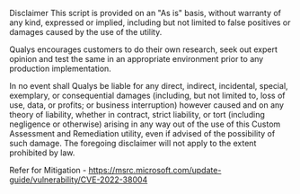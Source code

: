 Disclaimer
This script is provided on an "As is" basis, without warranty of any kind, expressed or implied, including but not limited to false positives or damages caused by the use of the utility.

Qualys encourages customers to do their own research, seek out expert opinion and test the same in an appropriate environment prior to any production implementation.

In no event shall Qualys be liable for any direct, indirect, incidental, special, exemplary, or consequential damages (including, but not limited to, loss of use, data, or profits; or business interruption) however caused and on any theory of liability, whether in contract, strict liability, or tort (including negligence or otherwise) arising in any way out of the use of this Custom Assessment and Remediation utility, even if advised of the possibility of such damage. The foregoing disclaimer will not apply to the extent prohibited by law.

Refer for Mitigation - https://msrc.microsoft.com/update-guide/vulnerability/CVE-2022-38004